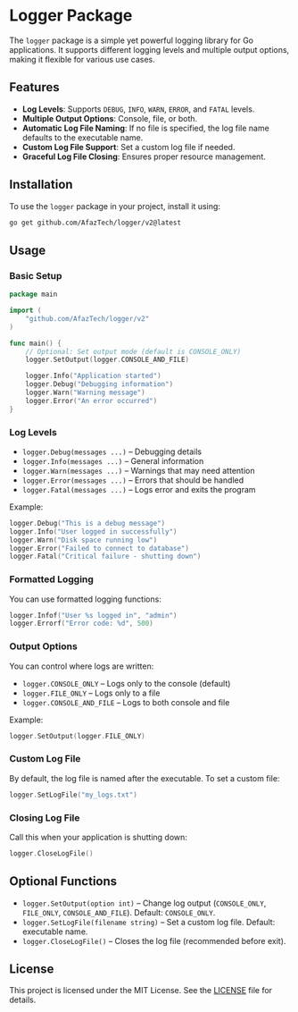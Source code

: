# Logger Package

The `logger` package is a simple yet powerful logging library for Go applications. It supports different logging levels and multiple output options, making it flexible for various use cases.

## Features

- **Log Levels**: Supports `DEBUG`, `INFO`, `WARN`, `ERROR`, and `FATAL` levels.
- **Multiple Output Options**: Console, file, or both.
- **Automatic Log File Naming**: If no file is specified, the log file name defaults to the executable name.
- **Custom Log File Support**: Set a custom log file if needed.
- **Graceful Log File Closing**: Ensures proper resource management.

## Installation

To use the `logger` package in your project, install it using:

```bash
go get github.com/AfazTech/logger/v2@latest
```

## Usage

### Basic Setup

```go
package main

import (
	"github.com/AfazTech/logger/v2"
)

func main() {
	// Optional: Set output mode (default is CONSOLE_ONLY)
	logger.SetOutput(logger.CONSOLE_AND_FILE)

	logger.Info("Application started")
	logger.Debug("Debugging information")
	logger.Warn("Warning message")
	logger.Error("An error occurred")
}
```

### Log Levels

- `logger.Debug(messages ...)` – Debugging details
- `logger.Info(messages ...)` – General information
- `logger.Warn(messages ...)` – Warnings that may need attention
- `logger.Error(messages ...)` – Errors that should be handled
- `logger.Fatal(messages ...)` – Logs error and exits the program

Example:

```go
logger.Debug("This is a debug message")
logger.Info("User logged in successfully")
logger.Warn("Disk space running low")
logger.Error("Failed to connect to database")
logger.Fatal("Critical failure - shutting down")
```

### Formatted Logging

You can use formatted logging functions:

```go
logger.Infof("User %s logged in", "admin")
logger.Errorf("Error code: %d", 500)
```

### Output Options

You can control where logs are written:

- `logger.CONSOLE_ONLY` – Logs only to the console (default)
- `logger.FILE_ONLY` – Logs only to a file
- `logger.CONSOLE_AND_FILE` – Logs to both console and file

Example:

```go
logger.SetOutput(logger.FILE_ONLY)
```

### Custom Log File

By default, the log file is named after the executable. To set a custom file:

```go
logger.SetLogFile("my_logs.txt")
```

### Closing Log File

Call this when your application is shutting down:

```go
logger.CloseLogFile()
```

## Optional Functions

- `logger.SetOutput(option int)` – Change log output (`CONSOLE_ONLY`, `FILE_ONLY`, `CONSOLE_AND_FILE`). Default: `CONSOLE_ONLY`.
- `logger.SetLogFile(filename string)` – Set a custom log file. Default: executable name.
- `logger.CloseLogFile()` – Closes the log file (recommended before exit).

## License

This project is licensed under the MIT License. See the [LICENSE](LICENSE) file for details.

